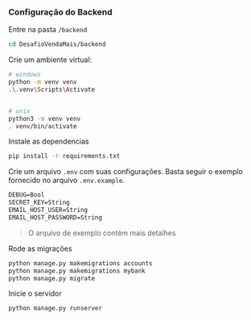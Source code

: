 ### Configuração do Backend

Entre na pasta `/backend`
```sh
cd DesafioVendaMais/backend
```

Crie um ambiente virtual:
```sh
# windows
python -m venv venv
.\.venv\Scripts\Activate


# unix
python3 -m venv venv
. venv/bin/activate
```

Instale as dependencias
```sh
pip install -r requirements.txt
```

Crie um arquivo `.env` com suas configurações. Basta seguir o exemplo fornecido no arquivo `.env.example`.

```txt
DEBUG=Bool
SECRET_KEY=String
EMAIL_HOST_USER=String
EMAIL_HOST_PASSWORD=String
```

> O arquivo de exemplo contém mais detalhes

Rode as migrações
```sh
python manage.py makemigrations accounts
python manage.py makemigrations mybank
python manage.py migrate
```

Inicie o servidor
```
python manage.py runserver
```